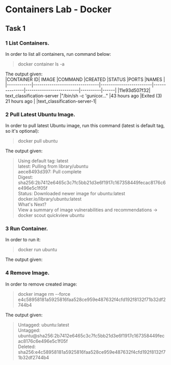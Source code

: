 # Containers Lab - Docker
## Task 1
### 1 List Containers.
In order to list all containers, run command below:
> docker container ls -a  

The output given:  
|CONTAINER ID|   IMAGE                        |COMMAND                  |CREATED        |STATUS                    |PORTS     |NAMES |
|------------|--------------------------------|-------------------------|---------------|--------------------------|----------|------|
|11e93d507f32|   text_classification-server   |"/bin/sh -c 'gunicor…"   |43 hours ago   |Exited (3) 21 hours ago   |          |text_classification-server-1|  
### 2 Pull Latest Ubuntu Image.
In order to pull latest Ubuntu image, run this command (latest is default tag, so it's optional):
> docker pull ubuntu

The output given:  
>Using default tag: latest  
latest: Pulling from library/ubuntu  
aece8493d397: Pull complete   
Digest: sha256:2b7412e6465c3c7fc5bb21d3e6f1917c167358449fecac8176c6e496e5c1f05f  
Status: Downloaded newer image for ubuntu:latest  
docker.io/library/ubuntu:latest  
What's Next?  
  View a summary of image vulnerabilities and recommendations → docker scout quickview ubuntu  
### 3 Run Container.
In order to run it:
> docker run ubuntu

The output given:  
### 4 Remove Image.
In order to remove created image:
> docker image rm --force e4c58958181a5925816faa528ce959e487632f4cfd192f8132f71b32df2744b4

The output given:  
>Untagged: ubuntu:latest  
Untagged: ubuntu@sha256:2b7412e6465c3c7fc5bb21d3e6f1917c167358449fecac8176c6e496e5c1f05f  
Deleted: sha256:e4c58958181a5925816faa528ce959e487632f4cfd192f8132f71b32df2744b4  
